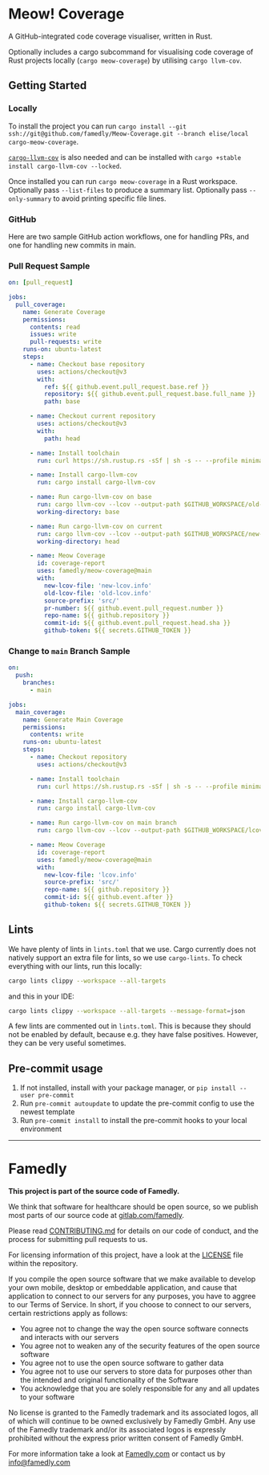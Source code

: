 # Meow! Coverage

A GitHub-integrated code coverage visualiser, written in Rust.

Optionally includes a cargo subcommand for visualising code coverage of Rust projects locally (`cargo meow-coverage`) by utilising `cargo llvm-cov`.

## Getting Started

### Locally

To install the project you can run `cargo install --git ssh://git@github.com/famedly/Meow-Coverage.git --branch elise/local cargo-meow-coverage`.

[`cargo-llvm-cov`](https://github.com/taiki-e/cargo-llvm-cov) is also needed and can be installed with `cargo +stable install cargo-llvm-cov --locked`.

Once installed you can run `cargo meow-coverage` in a Rust workspace. Optionally pass `--list-files` to produce a summary list. Optionally pass `--only-summary` to avoid printing specific file lines.

### GitHub

Here are two sample GitHub action workflows, one for handling PRs, and one for handling new commits in main.

### Pull Request Sample

```yaml
on: [pull_request]

jobs:
  pull_coverage:
    name: Generate Coverage
    permissions:
      contents: read
      issues: write
      pull-requests: write
    runs-on: ubuntu-latest
    steps:
      - name: Checkout base repository
        uses: actions/checkout@v3
        with:
          ref: ${{ github.event.pull_request.base.ref }}
          repository: ${{ github.event.pull_request.base.full_name }}
          path: base

      - name: Checkout current repository
        uses: actions/checkout@v3
        with:
          path: head

      - name: Install toolchain
        run: curl https://sh.rustup.rs -sSf | sh -s -- --profile minimal --default-toolchain nightly --component llvm-tools-preview -y

      - name: Install cargo-llvm-cov
        run: cargo install cargo-llvm-cov

      - name: Run cargo-llvm-cov on base
        run: cargo llvm-cov --lcov --output-path $GITHUB_WORKSPACE/old-lcov.info
        working-directory: base

      - name: Run cargo-llvm-cov on current
        run: cargo llvm-cov --lcov --output-path $GITHUB_WORKSPACE/new-lcov.info
        working-directory: head

      - name: Meow Coverage
        id: coverage-report
        uses: famedly/meow-coverage@main
        with:
          new-lcov-file: 'new-lcov.info'
          old-lcov-file: 'old-lcov.info'
          source-prefix: 'src/'
          pr-number: ${{ github.event.pull_request.number }}
          repo-name: ${{ github.repository }}
          commit-id: ${{ github.event.pull_request.head.sha }}
          github-token: ${{ secrets.GITHUB_TOKEN }}
```

### Change to `main` Branch Sample

```yaml
on:
  push:
    branches:
      - main

jobs:
  main_coverage:
    name: Generate Main Coverage
    permissions:
      contents: write
    runs-on: ubuntu-latest
    steps:
      - name: Checkout repository
        uses: actions/checkout@v3

      - name: Install toolchain
        run: curl https://sh.rustup.rs -sSf | sh -s -- --profile minimal --default-toolchain nightly --component llvm-tools-preview -y

      - name: Install cargo-llvm-cov
        run: cargo install cargo-llvm-cov

      - name: Run cargo-llvm-cov on main branch
        run: cargo llvm-cov --lcov --output-path $GITHUB_WORKSPACE/lcov.info

      - name: Meow Coverage
        id: coverage-report
        uses: famedly/meow-coverage@main
        with:
          new-lcov-file: 'lcov.info'
          source-prefix: 'src/'
          repo-name: ${{ github.repository }}
          commit-id: ${{ github.event.after }}
          github-token: ${{ secrets.GITHUB_TOKEN }}
```

## Lints

We have plenty of lints in `lints.toml` that we use. Cargo currently does not natively support an extra file for lints, so we use `cargo-lints`. To check everything with our lints, run this locally:

```sh
cargo lints clippy --workspace --all-targets
```

and this in your IDE:

```sh
cargo lints clippy --workspace --all-targets --message-format=json
```

A few lints are commented out in `lints.toml`. This is because they should not be enabled by default, because e.g. they have false positives. However, they can be very useful sometimes.

## Pre-commit usage

1. If not installed, install with your package manager, or `pip install --user pre-commit`
2. Run `pre-commit autoupdate` to update the pre-commit config to use the newest template
3. Run `pre-commit install` to install the pre-commit hooks to your local environment

---

# Famedly

**This project is part of the source code of Famedly.**

We think that software for healthcare should be open source, so we publish most
parts of our source code at [gitlab.com/famedly](https://gitlab.com/famedly/company).

Please read [CONTRIBUTING.md](CONTRIBUTING.md) for details on our code of
conduct, and the process for submitting pull requests to us.

For licensing information of this project, have a look at the [LICENSE](LICENSE.md)
file within the repository.

If you compile the open source software that we make available to develop your
own mobile, desktop or embeddable application, and cause that application to
connect to our servers for any purposes, you have to aggree to our Terms of
Service. In short, if you choose to connect to our servers, certain restrictions
apply as follows:

- You agree not to change the way the open source software connects and
  interacts with our servers
- You agree not to weaken any of the security features of the open source software
- You agree not to use the open source software to gather data
- You agree not to use our servers to store data for purposes other than
  the intended and original functionality of the Software
- You acknowledge that you are solely responsible for any and all updates to
  your software

No license is granted to the Famedly trademark and its associated logos, all of
which will continue to be owned exclusively by Famedly GmbH. Any use of the
Famedly trademark and/or its associated logos is expressly prohibited without
the express prior written consent of Famedly GmbH.

For more
information take a look at [Famedly.com](https://famedly.com) or contact
us by [info@famedly.com](mailto:info@famedly.com?subject=[GitLab]%20More%20Information%20)
